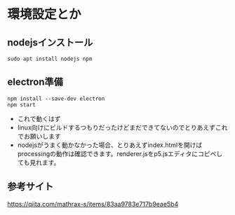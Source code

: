 # 環境設定とか
## nodejsインストール
```
sudo apt install nodejs npm
```
## electron準備
```
npm install --save-dev electron
npm start
```
- これで動くはず
- linux向けにビルドするつもりだったけどまだできてないのでとりあえずこれでお願いします
- nodejsがうまく動かなかった場合、とりあえずindex.htmlを開けばprocessingの動作は確認できます。renderer.jsをp5.jsエディタにコピペしても見れます。

## 参考サイト
https://qiita.com/mathrax-s/items/83aa9783e717b9eae5b4
